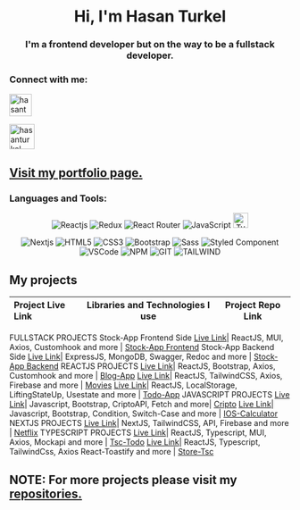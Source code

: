 <h1 align="center">Hi, I'm Hasan Turkel</h1>
<h3 align="center">I'm a frontend developer but on the way to be a fullstack developer.</h3>

<h3 align="left">Connect with me: </h3>
<p align="left">
<a href="https://linkedin.com/in/hasan-turkel" target="blank"><img align="center" src="https://raw.githubusercontent.com/rahuldkjain/github-profile-readme-generator/master/src/images/icons/Social/linked-in-alt.svg" alt="hasanturkel" height="" width="40" /></a> 

        
</p>   
<p align="left">
<a href="mailto:mhturkel@gmail.com" target="blank"><img align="center" src="https://freesvg.org/img/Android-SMS-big.png" alt="hasanturkel" height="" width="45" /></a>
</p>

## [Visit my portfolio page.](https://hasan-turkel.github.io/myportfolio/)

<h3 align="left">Languages and Tools:</h3>
<div align="center">
<img
        src="https://img.shields.io/badge/React-20232A?style=for-the-badge&logo=react&logoColor=61DAFB"
        alt="Reactjs"
      />
<img
        src="https://img.shields.io/badge/Redux-593D88?style=for-the-badge&logo=redux&logoColor=white"
        alt="Redux"
      />
<img
        src="https://img.shields.io/badge/React_Router-CA4245?style=for-the-badge&logo=react-router&logoColor=white"
        alt="React Router"
      /> 
<img
        src="https://img.shields.io/badge/JavaScript-323330?style=for-the-badge&logo=javascript&logoColor=F7DF1E"
        alt="JavaScript"
      />
<img
        src="https://shields.io/badge/TypeScript-3178C6?logo=TypeScript&logoColor=FFF&style=flat-square"
        alt="TypeScript" height="27.3"
      />
        
 <img 
     src="https://img.shields.io/badge/next.js-000000?style=for-the-badge&logo=nextdotjs&logoColor=white"
     alt="Nextjs"
     /> 
<img
        src="https://img.shields.io/badge/HTML5-E34F26?style=for-the-badge&logo=html5&logoColor=white"
        alt="HTML5"
      />
<img
        src="https://img.shields.io/badge/CSS3-1572B6?style=for-the-badge&logo=css3&logoColor=white"
        alt="CSS3"
      />
<img
        src="https://img.shields.io/badge/Bootstrap-563D7C?style=for-the-badge&logo=bootstrap&logoColor=white"
        alt="Bootstrap"
      />
<img
        src="https://img.shields.io/badge/Sass-CC6699?style=for-the-badge&logo=sass&logoColor=white"
        alt="Sass"
      />
<img
        src="https://img.shields.io/badge/styled--components-DB7093?style=for-the-badge&logo=styled-components&logoColor=white"
        alt="Styled Component"
      /> 
</br>
<img 
     src="https://img.shields.io/badge/Visual_Studio_Code-0078D4?style=for-the-badge&logo=visual%20studio%20code&logoColor=white"
     alt="VSCode"
     /> 
<img
     src="https://img.shields.io/badge/npm-CB3837?style=for-the-badge&logo=npm&logoColor=white"
     alt="NPM"
     />
<img 
      src="https://img.shields.io/badge/GIT-E44C30?style=for-the-badge&logo=git&logoColor=white"
      alt="GIT"
      />
<img 
      src="https://img.shields.io/badge/tailwindcss-%2338B2AC.svg?style=for-the-badge&logo=tailwind-css&logoColor=white"
      alt="TAILWIND" 
      />
</div>

## My projects

  Project Live Link       |Libraries and Technologies I use     | Project Repo Link   
:-------------------------|-------------------------|-------------------------
FULLSTACK PROJECTS
Stock-App Frontend Side
[Live Link](https://stockapi-fs-frontend.vercel.app/)| ReactJS, MUI, Axios, Customhook and more | [Stock-App Frontend](https://github.com/Hasan-Turkel/stockapi-fs-frontend)
Stock-App Backend Side
[Live Link](https://stock-api-puy9.onrender.com/)| ExpressJS, MongoDB, Swagger, Redoc and more | [Stock-App Backend](https://github.com/Hasan-Turkel/stockapi-fs-backend)
REACTJS PROJECTS
[Live Link](https://hasanturkel-blogapp.vercel.app/)| ReactJS, Bootstrap, Axios, Customhook and more | [Blog-App](https://github.com/Hasan-Turkel/blog-app)
[Live Link](https://hasanturkel-movies.vercel.app/)| ReactJS, TailwindCSS, Axios, Firebase and more | [Movies](https://github.com/Hasan-Turkel/movies)
[Live Link](https://hasanturkel-todoapp.netlify.app/)| ReactJS, LocalStorage, LiftingStateUp, Usestate and more | [Todo-App](https://github.com/Hasan-Turkel/react-todo-app)
JAVASCRIPT PROJECTS
[Live Link](https://hasan-turkel.github.io/cripto/)| Javascript, Bootstrap, CriptoAPI, Fetch and more| [Cripto](https://github.com/Hasan-Turkel/cripto)
[Live Link](https://hasan-turkel.github.io/ios-calculator/)| Javascript, Bootstrap, Condition, Switch-Case and more | [IOS-Calculator](https://github.com/Hasan-Turkel/ios-calculator)
NEXTJS PROJECTS
[Live Link](https://hasanturkel-netflix.vercel.app/)| NextJS, TailwindCSS, API, Firebase and more | [Netflix](https://github.com/Hasan-Turkel/netflix)
TYPESCRIPT PROJECTS
[Live Link](https://tsc-todo-app.vercel.app/)| ReactJS, Typescript, MUI, Axios, Mockapi and more | [Tsc-Todo](https://github.com/Hasan-Turkel/tsc-todo-app)
[Live Link](https://store-tsc.vercel.app/)| ReactJS, Typescript, TailwindCss, Axios React-Toastify and more | [Store-Tsc](https://github.com/Hasan-Turkel/store-tsc)

## NOTE: For more projects please visit my [repositories.](https://github.com/Hasan-Turkel?tab=repositories)
